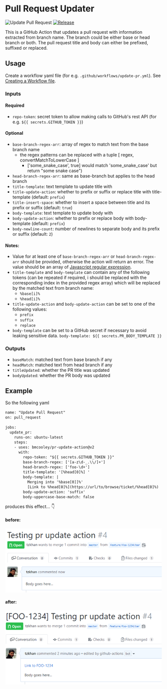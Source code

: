 # Pull Request Updater

![Update Pull Request](https://github.com/bmcooley/pr-update-action/workflows/Update%20Pull%20Request/badge.svg)
[![Release](https://img.shields.io/github/release/tzkhan/pr-update-action.svg)](https://github.com/bmcooley/pr-update-action/releases/latest)

This is a GitHub Action that updates a pull request with information extracted from branch name. The branch could be either base or head branch or both. The pull request title and body can either be prefixed, suffixed or replaced.

## Usage

Create a workflow yaml file (for e.g. `.github/workflows/update-pr.yml`). See [Creating a Workflow file](https://docs.github.com/en/free-pro-team@latest/actions/learn-github-actions/introduction-to-github-actions#create-an-example-workflow).

### Inputs

#### Required
- `repo-token`: secret token to allow making calls to GitHub's rest API (for e.g. `${{ secrets.GITHUB_TOKEN }}`)

#### Optional
- `base-branch-regex-arr`: array of regex to match text from the base branch name
  - the regex patterns can be replaced with a tuple
  [ regex, convertMatchToLowerCase ]
    - ['some_snake_case', true] would match 'some_snake_case' but return "some snake case")
- `head-branch-regex-arr`: same as base-branch but applies to the head branch
- `title-template`: text template to update title with
- `title-update-action`: whether to prefix or suffix or replace title with title-template (default: `prefix`)
- `title-insert-space`: whether to insert a space between title and its prefix or suffix (default: `true`)
- `body-template`: text template to update body with
- `body-update-action`: whether to prefix or replace body with body-template (default: `prefix`)
- `body-newline-count`: number of newlines to separate body and its prefix or suffix (default: `2`)

#### Notes:

- Value for at least one of `base-branch-regex-arr` or `head-branch-regex-arr` should be provided, otherwise the action will return an error. The value should be an array of [Javascript regular expression](https://developer.mozilla.org/en-US/docs/Web/JavaScript/Guide/Regular_Expressions).
- `title-template` and `body-template` can contain any of the following tokens (can be repeated if required, i should be replaced with the corresponding index in the provided regex array)  which will be replaced by the matched text from branch name:
  - `%base[i]%`
  - `%head[i]%`
- `title-update-action` and `body-update-action` can be set to one of the following values:
  - `prefix`
  - `suffix`
  - `replace`
- `body-template` can be set to a GitHub secret if necessary to avoid leaking sensitive data. `body-template: ${{ secrets.PR_BODY_TEMPLATE }}`

### Outputs

- `baseMatch`: matched text from base branch if any
- `headMatch`: matched text from head branch if any
- `titleUpdated`: whether the PR title was updated
- `bodyUpdated`: whether the PR body was updated

## Example

So the following yaml

```
name: "Update Pull Request"
on: pull_request

jobs:
  update_pr:
    runs-on: ubuntu-latest
    steps:
    - uses: bmcooley/pr-update-action@v2
      with:
        repo-token: "${{ secrets.GITHUB_TOKEN }}"
        base-branch-regex: ['[a-z\d-_.\\/]+']
        head-branch-regex: ['foo-\d+']
        title-template: '[%head[0]%] '
        body-template: |
          Merging into '%base[0]]%'
          [Link to %head[0]%](https://url/to/browse/ticket/%head[0]%)
        body-update-action: 'suffix'
        body-uppercase-base-match: false
```

produces this effect... :point_down:

#### before:
![pr before](img/pr-before.png)

#### after:
![pr after](img/pr-after.png)
